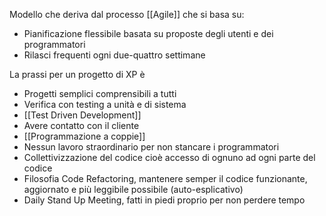 Modello che deriva dal processo [[Agile]] che si basa su:
- Pianificazione flessibile basata su proposte degli utenti e dei programmatori
- Rilasci frequenti ogni due-quattro settimane

La prassi per un progetto di XP è
- Progetti semplici comprensibili a tutti
- Verifica con testing a unità e di sistema
- [[Test Driven Development]]
- Avere contatto con il cliente
- [[Programmazione a coppie]]
- Nessun lavoro straordinario per non stancare i programmatori
- Collettivizzazione del codice cioè accesso di ognuno ad ogni parte del codice
- Filosofia Code Refactoring, mantenere semper il codice funzionante, aggiornato e più leggibile possibile (auto-esplicativo)
- Daily Stand Up Meeting, fatti in piedi proprio per non perdere tempo